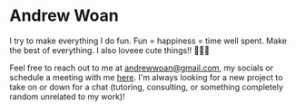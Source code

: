# Andrew Woan

I try to make everything I do fun. Fun = happiness = time well spent. Make the best of everything. I also loveee cute things!! 🥰🥰🥰 

Feel free to reach out to me at andrewwoan@gmail.com, my socials or schedule a meeting with me [here](https://calendly.com/andrewwoan/virtual-coffee-chat). I'm always looking for a new project to take on or down for a chat (tutoring, consulting, or something completely random unrelated to my work)! 
